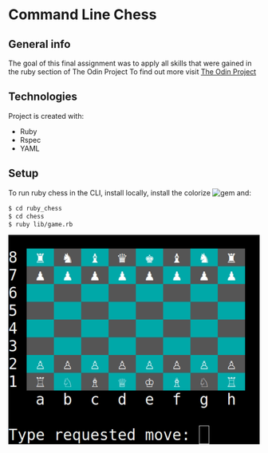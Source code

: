 # Command Line Chess

## General info
The goal of this final assignment was to apply all skills that were gained in the ruby section of The Odin Project
To find out more visit [The Odin Project](https://www.theodinproject.com/paths/full-stack-ruby-on-rails/courses/ruby-programming/lessons/ruby-final-project) 
	
## Technologies
Project is created with:
* Ruby
* Rspec
* YAML
	
## Setup

To run ruby chess in the CLI, install locally, install the colorize ![gem](https://github.com/fazibear/colorize) and:

```
$ cd ruby_chess
$ cd chess
$ ruby lib/game.rb

```


![Ruby chess Demo](https://github.com/andrewbonas/demos/blob/master/ruby_chess_example.gif)

